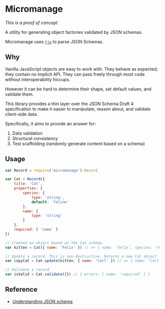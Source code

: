 # Micromanage

*This is a proof of concept*

A utility for generating object factories validated by JSON schemas.

Micromanage uses [`jjv`](https://www.npmjs.com/package/jjv) to parse
JSON Schemas.

## Why

Vanilla JavaScript objects are easy to work with. They behave as
expected; they contain no implicit API. They can pass freely through
most code without interoperability hiccups.

However it can be hard to determine their shape, set default values,
and validate them.

This library provides a thin layer over the JSON Schema Draft 4
specification to make it easier to manipulate, reason about, and
validate client-side data.

Specifically, it aims to provide an answer for:

1. Data validation
2. Structural consistency
3. Test scaffolding (randomly generate content based on a schema)

## Usage

```javascript
var Record = require('micromanage').Record

var Cat = Record({
    title: 'Cat',
    properties: {
        species: {
            type: 'string',
            default: 'feline'
        },
        name: {
            type: 'string'
        }
    },
    required: [ 'name' ]
})

// Created an object based on the Cat schema.
var kitten = Cat({ name: 'Felix' }) // => { name: 'felix', species: 'feline' }

// Update a record. This is non-destructive. Returns a new Cat object
var copyCat = Cat.update(kitten, { name: 'Carl' }) // => { name: 'Carl', species: 'feline'}

// Validate a record
var isValid = Cat.validate({}) // { errors: { name: 'required' } }
```

## Reference

- [Understanding JSON schema](http://spacetelescope.github.io/understanding-json-schema/index.html)

